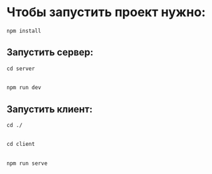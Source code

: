 # Чтобы запустить проект нужно:

``` npm install ```

## Запустить сервер: 

``` cd server ```

##

``` npm run dev ```

## Запустить клиент: 

``` cd ./ ```

## 

``` cd client ```

##

``` npm run serve ```
